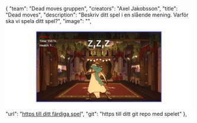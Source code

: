 {
    "team": "Dead moves gruppen",
    "creators": "Axel Jakobsson",
    "title": "Dead moves",
    "description": "Beskriv ditt spel i en slående mening. Varför ska vi spela ditt spel?",
    "image": "",
    ![alt text](screenshot.png)
    "url": "[https till ditt färdiga spel](https://axeljakobsson.github.io/dead-moves/)",
    "git": "https till ditt git repo med spelet"
},